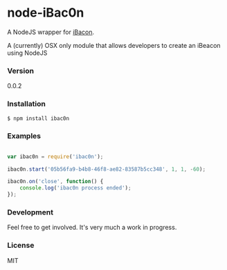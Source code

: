 # node-iBac0n

A NodeJS wrapper for [iBacon](https://github.com/moonthug/ibac0n).

A (currently) OSX only module that allows developers to create an iBeacon using NodeJS

### Version
0.0.2

### Installation

```sh
$ npm install ibac0n
```

### Examples

```javascript

var ibac0n = require('ibac0n');

ibac0n.start('05b56fa9-b4b8-46f8-ae82-83587b5cc348', 1, 1, -60);

ibac0n.on('close', function() {
    console.log('ibac0n process ended');
});

```

### Development

Feel free to get involved. It's very much a work in progress.


### License

MIT